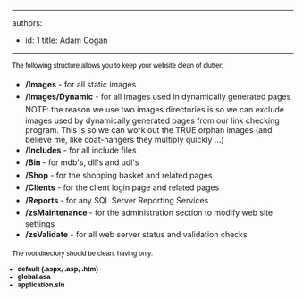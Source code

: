 

---
authors:
  - id: 1
    title: Adam Cogan
---




<span class='intro'> <p style="margin-top&#58;7px;margin-bottom&#58;7px;font-family&#58;verdana, sans-serif;font-size&#58;12px;line-height&#58;1.4em;color&#58;#000000;">The following structure allows you to keep your website clean of clutter&#58;​<br></p> </span>

<ul><li><span style="line-height&#58;1.6;"><strong>/Images</strong>&#160;- for all static images</span><br></li><li><span style="line-height&#58;1.6;"><strong>/Images/Dynamic</strong>&#160;- for all images used in dynamically generated pages&#160;<br></span><span style="line-height&#58;1.6;background-color&#58;initial;">NOTE&#58; the reason we use two images directories is so we can exclude images used by dynamically generated pages from our link checking program. This is so we can work out the TRUE orphan images (and believe me, like coat-hangers they multiply quickly ...)</span></li><li><span style="line-height&#58;1.6;"><strong>/Includes</strong>&#160;-&#160;for all include files</span><br></li><li><span style="line-height&#58;1.6;"><strong>/Bin&#160;</strong>- for&#160;</span>mdb's<span style="line-height&#58;1.6;">,&#160;</span>dll's<span style="line-height&#58;1.6;">&#160;and&#160;</span>udl's<br></li><li><span style="line-height&#58;1.6;"><strong>/Shop</strong>&#160;- for the shopping basket and related pages</span><br></li><li><span style="line-height&#58;1.6;"><strong>/Clients</strong>&#160;- for the client login page and related pages</span><br></li><li><span style="line-height&#58;1.6;"><strong>/Reports&#160;</strong>- for any SQL Server Reporting Services</span><br></li><li><span style="line-height&#58;1.6;"><strong>/zsMaintenance&#160;</strong>- for the administration section to modify web site settings</span><br></li><li><span style="line-height&#58;1.6;"><strong>/zsValidate</strong>&#160;- for all web server status and validation checks</span><br></li></ul><p style="margin-top&#58;7px;margin-bottom&#58;7px;line-height&#58;1.4em;font-family&#58;verdana, sans-serif;font-size&#58;12px;color&#58;#000000;">The root directory should be clean, having only&#58;</p><ul style="margin-left&#58;10px;padding-top&#58;0px;padding-bottom&#58;0px;padding-left&#58;0px;font-family&#58;verdana, sans-serif;font-size&#58;12px;color&#58;#000000;"><li style="padding-bottom&#58;0px;font-size&#58;1em;"><strong>default (.aspx, .asp, .htm)</strong></li><li style="padding-bottom&#58;0px;font-size&#58;1em;"><strong>global.asa</strong></li><li style="padding-bottom&#58;0px;font-size&#58;1em;"><strong>application.sln&#160;​</strong></li></ul><p><br></p>


